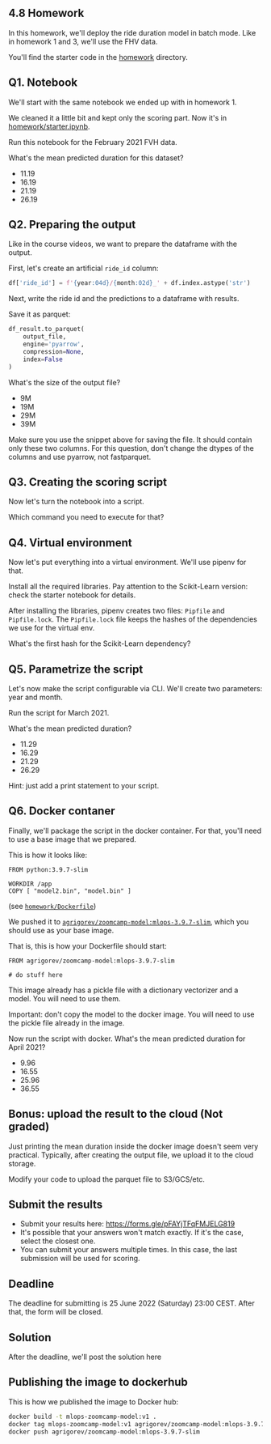 ## 4.8 Homework

In this homework, we'll deploy the ride duration model in batch mode. Like in homework 1 and 3, we'll use the FHV data. 

You'll find the starter code in the [homework](homework/) directory.


## Q1. Notebook

We'll start with the same notebook we ended up with in homework 1.

We cleaned it a little bit and kept only the scoring part. Now it's in [homework/starter.ipynb](homework/starter.ipynb).

Run this notebook for the February 2021 FVH data.

What's the mean predicted duration for this dataset?

* 11.19
* 16.19
* 21.19
* 26.19


## Q2. Preparing the output

Like in the course videos, we want to prepare the dataframe with the output. 

First, let's create an artificial `ride_id` column:

```python
df['ride_id'] = f'{year:04d}/{month:02d}_' + df.index.astype('str')
```

Next, write the ride id and the predictions to a dataframe with results. 

Save it as parquet:

```python
df_result.to_parquet(
    output_file,
    engine='pyarrow',
    compression=None,
    index=False
)
```

What's the size of the output file?

* 9M
* 19M
* 29M
* 39M

Make sure you use the snippet above for saving the file. It should contain only these two columns. For this question, don't change the
dtypes of the columns and use pyarrow, not fastparquet. 


## Q3. Creating the scoring script

Now let's turn the notebook into a script. 

Which command you need to execute for that?


## Q4. Virtual environment

Now let's put everything into a virtual environment. We'll use pipenv for that.

Install all the required libraries. Pay attention to the Scikit-Learn version:
check the starter notebook for details. 

After installing the libraries, pipenv creates two files: `Pipfile`
and `Pipfile.lock`. The `Pipfile.lock` file keeps the hashes of the
dependencies we use for the virtual env.

What's the first hash for the Scikit-Learn dependency?


## Q5. Parametrize the script

Let's now make the script configurable via CLI. We'll create two 
parameters: year and month.

Run the script for March 2021. 

What's the mean predicted duration? 

* 11.29
* 16.29
* 21.29
* 26.29

Hint: just add a print statement to your script.


## Q6. Docker contaner 

Finally, we'll package the script in the docker container. 
For that, you'll need to use a base image that we prepared. 

This is how it looks like:

```
FROM python:3.9.7-slim

WORKDIR /app
COPY [ "model2.bin", "model.bin" ]
```

(see [`homework/Dockerfile`](homework/Dockerfile))

We pushed it to [`agrigorev/zoomcamp-model:mlops-3.9.7-slim`](https://hub.docker.com/layers/zoomcamp-model/agrigorev/zoomcamp-model/mlops-3.9.7-slim/images/sha256-7fac33c783cc6018356ce16a4b408f6c977b55a4df52bdb6c4d0215edf83af5d?context=explore),
which you should use as your base image.

That is, this is how your Dockerfile should start:

```docker
FROM agrigorev/zoomcamp-model:mlops-3.9.7-slim

# do stuff here
```

This image already has a pickle file with a dictionary vectorizer
and a model. You will need to use them.

Important: don't copy the model to the docker image. You will need
to use the pickle file already in the image. 

Now run the script with docker. What's the mean predicted duration
for April 2021? 


* 9.96
* 16.55
* 25.96
* 36.55


## Bonus: upload the result to the cloud (Not graded)

Just printing the mean duration inside the docker image 
doesn't seem very practical. Typically, after creating the output 
file, we upload it to the cloud storage.

Modify your code to upload the parquet file to S3/GCS/etc.


## Submit the results

* Submit your results here: https://forms.gle/pFAYjTFqFMJELG819
* It's possible that your answers won't match exactly. If it's the case, select the closest one.
* You can submit your answers multiple times. In this case, the last submission will be used for scoring.

## Deadline

The deadline for submitting is 25 June 2022 (Saturday) 23:00 CEST. After that, the form will be closed.


## Solution

After the deadline, we'll post the solution here


## Publishing the image to dockerhub

This is how we published the image to Docker hub:

```bash
docker build -t mlops-zoomcamp-model:v1 .
docker tag mlops-zoomcamp-model:v1 agrigorev/zoomcamp-model:mlops-3.9.7-slim
docker push agrigorev/zoomcamp-model:mlops-3.9.7-slim
```

